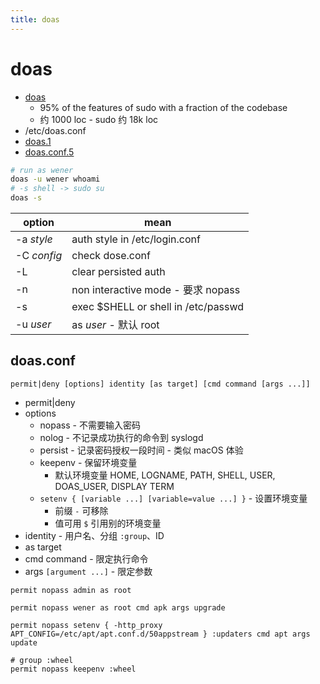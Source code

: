 ```yaml
---
title: doas
---
```


# doas

- [doas](https://github.com/openbsd/src/tree/master/usr.bin/doas)
  - 95% of the features of sudo with a fraction of the codebase
  - 约 1000 loc - sudo 约 18k loc
- /etc/doas.conf
- [doas.1](https://man.openbsd.org/doas)
- [doas.conf.5](https://man.openbsd.org/doas.conf.5)

```bash
# run as wener
doas -u wener whoami
# -s shell -> sudo su
doas -s
```

| option      | mean                                |
| ----------- | ----------------------------------- |
| -a _style_  | auth style in /etc/login.conf       |
| -C _config_ | check dose.conf                     |
| -L          | clear persisted auth                |
| -n          | non interactive mode - 要求 nopass  |
| -s          | exec $SHELL or shell in /etc/passwd |
| -u _user_   | as _user_ - 默认 root               |

## doas.conf

```pre title="配置语法"
permit|deny [options] identity [as target] [cmd command [args ...]]
```

- permit|deny
- options
  - nopass - 不需要输入密码
  - nolog - 不记录成功执行的命令到 syslogd
  - persist - 记录密码授权一段时间 - 类似 macOS 体验
  - keepenv - 保留环境变量
    - 默认环境变量 HOME, LOGNAME, PATH, SHELL, USER, DOAS_USER, DISPLAY TERM
  - `setenv { [variable ...] [variable=value ...] }` - 设置环境变量
    - 前缀 `-` 可移除
    - 值可用 `$` 引用别的环境变量
- identity - 用户名、分组 `:group`、ID
- as target
- cmd command - 限定执行命令
- args `[argument ...]` - 限定参数

```pre title="doas.conf"
permit nopass admin as root

permit nopass wener as root cmd apk args upgrade

permit nopass setenv { -http_proxy APT_CONFIG=/etc/apt/apt.conf.d/50appstream } :updaters cmd apt args update

# group :wheel
permit nopass keepenv :wheel
```
